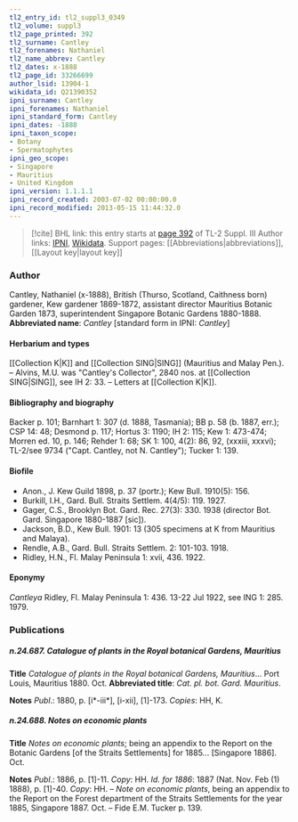 ```yaml
---
tl2_entry_id: tl2_suppl3_0349
tl2_volume: suppl3
tl2_page_printed: 392
tl2_surname: Cantley
tl2_forenames: Nathaniel
tl2_name_abbrev: Cantley
tl2_dates: x-1888
tl2_page_id: 33266699
author_lsid: 13904-1
wikidata_id: Q21390352
ipni_surname: Cantley
ipni_forenames: Nathaniel
ipni_standard_form: Cantley
ipni_dates: -1888
ipni_taxon_scope: 
- Botany
- Spermatophytes
ipni_geo_scope: 
- Singapore
- Mauritius
- United Kingdom
ipni_version: 1.1.1.1
ipni_record_created: 2003-07-02 00:00:00.0
ipni_record_modified: 2013-05-15 11:44:32.0
---
```


> [!cite] BHL link: this entry starts at [page 392](https://www.biodiversitylibrary.org/page/33266699) of TL-2 Suppl. III
> Author links: [IPNI](https://www.ipni.org/a/13904-1), [Wikidata](https://www.wikidata.org/wiki/Q21390352). Support pages: [[Abbreviations|abbreviations]], [[Layout key|layout key]]

### Author

Cantley, Nathaniel (x-1888), British (Thurso, Scotland, Caithness born) gardener, Kew gardener 1869-1872, assistant director Mauritius Botanic Garden 1873, superintendent Singapore Botanic Gardens 1880-1888. 
**Abbreviated name**: *Cantley* \[standard form in IPNI: *Cantley*\]

#### Herbarium and types

[[Collection K|K]] and [[Collection SING|SING]] (Mauritius and Malay Pen.). – Alvins, M.U. was "Cantley's Collector", 2840 nos. at [[Collection SING|SING]], see IH 2: 33. – Letters at [[Collection K|K]].

#### Bibliography and biography

Backer p. 101; Barnhart 1: 307 (d. 1888, Tasmania); BB p. 58 (b. 1887, err.); CSP 14: 48; Desmond p. 117; Hortus 3: 1190; IH 2: 115; Kew 1: 473-474; Morren ed. 10, p. 146; Rehder 1: 68; SK 1: 100, 4(2): 86, 92, (xxxiii, xxxvi); TL-2/see 9734 ("Capt. Cantley, not N. Cantley"); Tucker 1: 139.

#### Biofile

- Anon., J. Kew Guild 1898, p. 37 (portr.); Kew Bull. 1910(5): 156.
- Burkill, I.H., Gard. Bull. Straits Settlem. 4(4/5): 119. 1927.
- Gager, C.S., Brooklyn Bot. Gard. Rec. 27(3): 330. 1938 (director Bot. Gard. Singapore 1880-1887 \[sic\]).
- Jackson, B.D., Kew Bull. 1901: 13 (305 specimens at K from Mauritius and Malaya).
- Rendle, A.B., Gard. Bull. Straits Settlem. 2: 101-103. 1918.
- Ridley, H.N., Fl. Malay Peninsula 1: xvii, 436. 1922.

#### Eponymy

*Cantleya* Ridley, Fl. Malay Peninsula 1: 436. 13-22 Jul 1922, see ING 1: 285. 1979.

### Publications

##### n.24.687. Catalogue of plants in the Royal botanical Gardens, Mauritius

**Title**
*Catalogue of plants in the Royal botanical Gardens, Mauritius*... Port Louis, Mauritius 1880. Oct.
**Abbreviated title**: *Cat. pl. bot. Gard. Mauritius*.

**Notes**
*Publ*.: 1880, p. \[i\*-iii\*\], \[i-xii\], \[1\]-173. *Copies*: HH, K.

##### n.24.688. Notes on economic plants

**Title**
*Notes on economic plants*; being an appendix to the Report on the Botanic Gardens \[of the Straits Settlements\] for 1885... \[Singapore 1886\]. Oct.

**Notes**
*Publ*.: 1886, p. \[1\]-11. *Copy*: HH.
*Id. for 1886*: 1887 (Nat. Nov. Feb (1) 1888), p. \[1\]-40. *Copy*: HH. – *Note on economic plants*, being an appendix to the Report on the Forest department of the Straits Settlements for the year 1885, Singapore 1887. Oct. – Fide E.M. Tucker p. 139.

